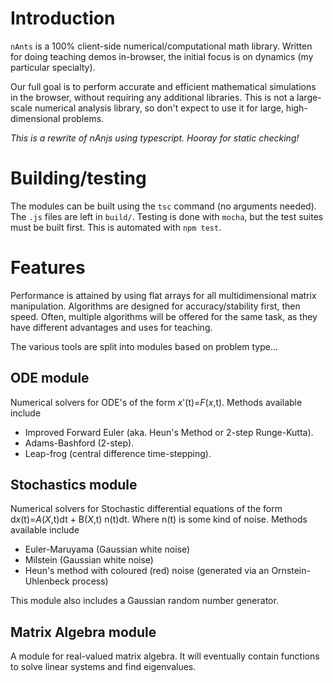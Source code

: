 # Introduction

`nAnts` is a 100% client-side numerical/computational math library. Written for doing teaching demos in-browser, the initial focus is on dynamics (my particular specialty).

Our full goal is to perform accurate and efficient mathematical simulations in the browser, without requiring any additional libraries. This is not a large-scale numerical analysis library, so don't expect to use it for large, high-dimensional problems.

*This is a rewrite of nAnjs using typescript. Hooray for static checking!*

# Building/testing

The modules can be built using the `tsc` command (no arguments needed). The `.js` files are left in `build/`. Testing is done with `mocha`, but the test suites must be built first. This is automated with `npm test`.

# Features

Performance is attained by using flat arrays for all multidimensional matrix manipulation. Algorithms are designed for accuracy/stability first, then speed. Often, multiple algorithms will be offered for the same task, as they have different advantages and uses for teaching.

The various tools are split into modules based on problem type...

## ODE module
Numerical solvers for ODE's of the form *x*'(t)=*F*(*x*,t). Methods available include

* Improved Forward Euler (aka. Heun's Method or 2-step Runge-Kutta).
* Adams-Bashford (2-step).
* Leap-frog (central difference time-stepping).

## Stochastics module
Numerical solvers for Stochastic differential equations of the form d*x*(t)=*A*(*X*,t)dt + B(*X*,t) n(t)dt. Where n(t) is some kind of noise. Methods available include

* Euler-Maruyama (Gaussian white noise)
* Milstein (Gaussian white noise)
* Heun's method with coloured (red) noise (generated via an Ornstein-Uhlenbeck process)

This module also includes a Gaussian random number generator.

## Matrix Algebra module
A module for real-valued matrix algebra. It will eventually contain functions to solve linear systems and find eigenvalues.

